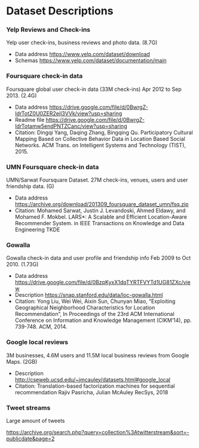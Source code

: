 Dataset Descriptions
======

### Yelp Reviews and Check-ins

Yelp user check-ins, business reviews and photo data.  (8.7G)

  * Data address https://www.yelp.com/dataset/download
  * Schemas https://www.yelp.com/dataset/documentation/main

### Foursquare check-in data

Foursquare global user check-in data (33M check-ins) Apr 2012 to Sep 2013. (2.4G)

  * Data address  https://drive.google.com/file/d/0BwrgZ-IdrTotZ0U0ZER2ejI3VVk/view?usp=sharing
  * Readme file https://drive.google.com/file/d/0BwrgZ-IdrTotamw5endPNTZCanc/view?usp=sharing
  * Citation:  Dingqi Yang, Daqing Zhang, Bingqing Qu. Participatory Cultural Mapping Based on Collective Behavior Data in Location Based Social Networks. ACM Trans. on Intelligent Systems and Technology (TIST), 2015. 

### UMN Foursquare check-in data

UMN/Sarwat Foursquare Dataset.  27M check-ins, venues, users and user friendship data.  (G)

  * Data address https://archive.org/download/201309_foursquare_dataset_umn/fsq.zip
  * Citation: Mohamed Sarwat, Justin J. Levandoski, Ahmed Eldawy, and Mohamed F. Mokbel. LARS*: A Scalable and Efficient Location-Aware Recommender System. in IEEE Transactions on Knowledge and Data Engineering TKDE

### Gowalla

Gowalla check-in data and user profile and friendship info Feb 2009 to Oct 2010.  (1.73G)

  * Data address https://drive.google.com/file/d/0BzpKyxX1dqTYRTFVYTd1UG81ZXc/view
  * Description  https://snap.stanford.edu/data/loc-gowalla.html
  * Citation: Yong Liu, Wei Wei, Aixin Sun, Chunyan Miao, “Exploiting Geographical Neighborhood Characteristics for Location Recommendation”, In Proceedings of the 23rd ACM International Conference on Information and Knowledge Management (CIKM’14), pp. 739-748. ACM, 2014. 

### Google local reviews

3M businesses, 4.6M users and 11.5M local business reviews from Google Maps. (2GB)

  * Description http://cseweb.ucsd.edu/~jmcauley/datasets.html#google_local
  * Citation: Translation-based factorization machines for sequential recommendation
Rajiv Pasricha, Julian McAuley
RecSys, 2018

### Tweet streams

Large amount of tweets

https://archive.org/search.php?query=collection%3Atwitterstream&sort=-publicdate&page=2


